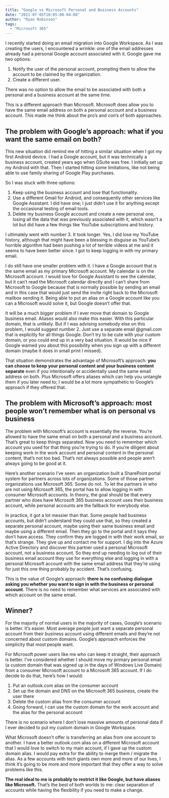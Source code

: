 ```yaml
---
title: "Google vs Microsoft Personal and Business Accounts"
date: "2021-07-05T10:05:00-04:00"
author: "Ryan Robinson"
tags:
  - "Microsoft 365"
---
```


I recently started doing an email migration into Google Workspace. As I was creating the users, I encountered a wrinkle: one of the email addresses already had a personal Google account associated with it. Google gave me two options:

1. Notify the user of the personal account, prompting them to allow the account to be claimed by the organization.
2. Create a different user.

There was no option to allow the email to be associated with both a personal and a business account at the same time.

This is a different approach than Microsoft. Microsoft does allow you to have the same email address on both a personal account and a business account. This made me think about the pro’s and con’s of both approaches.

## The problem with Google’s approach: what if you want the same email on both?

This new situation did remind me of hitting a similar situation when I got my first Android device. I had a Google account, but it was technically a business account, created years ago when GSuite was free. I initially set up my Android with that. Then I started hitting some limitations, like not being able to use family sharing of Google Play purchases.

So I was stuck with three options:

1. Keep using the business account and lose that functionality.
2. Use a different Gmail for Android, and consequently other services like Google Assistant. I did have one; I just didn’t use it for anything except the occasional testing of email tools.
3. Delete my business Google account and create a new personal one, losing all the data that was previously associated with it, which wasn’t a lot but did have a few things like YouTube subscriptions and history.

I ultimately went with number 3. It took longer. Yes, I did lose my YouTube history, although that might have been a blessing in disguise as YouTube’s horrible algorithm had been pushing a lot of terrible videos at me and it seems to have been better since. I got to keep logging in with my primary email.

I do still have one smaller problem with it. I have a Google account that is the same email as my primary Microsoft account. My calendar is on the Microsoft account. I would love for Google Assistant to see the calendar, but it can’t read the Microsoft calendar directly and I can’t share from Microsoft to Google because that is normally possible by sending an email and in this case that would just send the invite right back to the Microsoft mailbox sending it. Being able to put an alias on a Google account like you can a Microsoft would solve it, but Google doesn’t offer that.

It will be a much bigger problem if I ever move that domain to Google business email. Aliases would also make this easier. With this particular domain, that is unlikely. But if I was advising somebody else on this problem, I would suggest number 2. Just use a separate email @gmail.com that is explicitly for all things Google. Don’t try to be cute with your custom domain, or you could end up in a very bad situation. It would be nice if Google warned you about this possibility when you sign up with a different domain (maybe it does in small print I missed).

That situation demonstrates the advantage of Microsoft’s approach: **you can choose to keep your personal content and your business content separate** even if you intentionally or accidentally used the same email address on both. Plus Microsoft offers aliases which can help you untangle them if you later need to; I would be a lot more sympathetic to Google’s approach if they offered that.

## The problem with Microsoft’s approach: most people won’t remember what is on personal vs business

The problem with Microsoft’s account is essentially the reverse. You’re allowed to have the same email on both a personal and a business account. That’s great to keep things separated. Now you need to remember which account you used for that thing you’re trying to do. If you’re diligent about keeping work in the work account and personal content in the personal content, that’s not too bad. That’s not always possible and people aren’t always going to be good at it.

Here’s another scenario I’ve seen: an organization built a SharePoint portal system for partners across lots of organizations. Some of those partner organizations use Microsoft 365. Some do not. To let the partners in who are not using Microsoft 365, the portal has to allow logging in with consumer Microsoft accounts. In theory, the goal should be that every partner who does have Microsoft 365 business account uses their business account, while personal accounts are the fallback for everybody else.

In practice, it got a lot messier than that. Some people had business accounts, but didn’t understand they could use that, so they created a separate personal account, maybe using their same business email and maybe using a different email. Then they go to the portal and it says they don’t have access. They confirm they are logged in with their work email, so that’s strange. They give up and contact me for support. I dig into the Azure Active Directory and discover this partner used a personal Microsoft account, not a business account. So they end up needing to log out of their business email account they use for everything else and logging in with a personal Microsoft account with the same email address that they’re using for just this one thing probably by accident. That’s confusing.

This is the value of Google’s approach: **there is no confusing dialogue asking you whether you want to sign in with the business or personal account**. There is no need to remember what services are associated with which account on the same email.

## Winner?

For the majority of normal users in the majority of cases, Google’s scenario is better. It’s easier. Most average people just want a separate personal account from their business account using different emails and they’re not concerned about custom domains. Google’s approach enforces the simplicity that most people want.

For Microsoft power users like me who can keep it straight, their approach is better. I’ve considered whether I should move my primary personal email (a custom domain that was signed up in the days of Windows Live Domain) from a consumer Microsoft account to a Microsoft 365 account. If I do decide to do that, here’s how I would:

1. Put an outlook.com alias on the consumer account
2. Set up the domain and DNS on the Microsoft 365 business, create the user there
3. Delete the custom alias from the consumer account
4. Going forward, I can use the custom domain for the work account and the alias for the personal account

There is no scenario where I don’t lose massive amounts of personal data if I ever decided to put my custom domain in Google Workspace.

What Microsoft doesn’t offer is transferring an alias from one account to another. I have a better outlook.com alias on a different Microsoft account that I would love to switch to my main account, if I gave up the custom domain alias. I would pay extra for the ability to merge them / migrate the alias. As a few accounts with tech giants own more and more of our lives, I think it’s going to be more and more important that they offer a way to solve problems like this.

**The real ideal to me is probably to restrict it like Google, but have aliases like Microsoft.** That’s the best of both worlds to me: clear separation of accounts while having the flexibility if you need to make a change.
